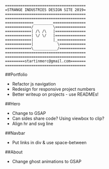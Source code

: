 ```
=====================================
=STRANGE INDUSTRIES DESIGN SITE 2019=
=====================================
=====================================
=============_________===============
============/         \==============
============| /\ /\   |==============
============| \/ \/   |==============
============|         |_=============
============|           \============
============\___________/============
=====================================
=====================================
=========startinmerc@gmail.com=======
=====================================
```

##Portfolio
* Refactor js navigation
* Redesign for responsive project numbers
* Better writeup on projects - use READMEs!

##Hero
* Change to GSAP
* Can sides share code? Using viewbox to clip?
* Align hr and svg line

##Navbar
* Put links in div & use space-between

##About
* Change ghost animations to GSAP